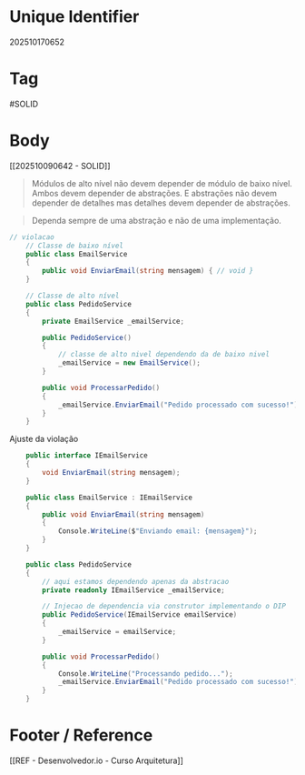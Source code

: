 # Unique Identifier
202510170652

# Tag
#SOLID 

# Body
[[202510090642 - SOLID]]

> Módulos de alto nível não devem depender de módulo de baixo nível. Ambos devem depender de abstrações. E abstrações não devem depender de detalhes mas detalhes devem depender de abstrações.

> Dependa sempre de uma abstração e não de uma implementação.

```csharp
// violacao
    // Classe de baixo nível
    public class EmailService
    {
        public void EnviarEmail(string mensagem) { // void }
    }

    // Classe de alto nível
    public class PedidoService
    {
        private EmailService _emailService;

        public PedidoService()
        {
			// classe de alto nivel dependendo da de baixo nivel
            _emailService = new EmailService();
        }

        public void ProcessarPedido()
        {
            _emailService.EnviarEmail("Pedido processado com sucesso!");
        }
    }
```

Ajuste da violação

```csharp
    public interface IEmailService
    {
        void EnviarEmail(string mensagem);
    }

    public class EmailService : IEmailService
    {
        public void EnviarEmail(string mensagem)
        {
            Console.WriteLine($"Enviando email: {mensagem}");
        }
    }

    public class PedidoService
    {
		// aqui estamos dependendo apenas da abstracao
        private readonly IEmailService _emailService;

        // Injecao de dependencia via construtor implementando o DIP
        public PedidoService(IEmailService emailService)
        {
            _emailService = emailService;
        }

        public void ProcessarPedido()
        {
            Console.WriteLine("Processando pedido...");
            _emailService.EnviarEmail("Pedido processado com sucesso!");
        }
    }
```

# Footer / Reference
[[REF - Desenvolvedor.io - Curso Arquitetura]]